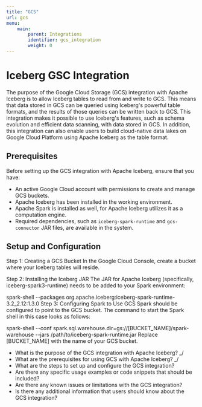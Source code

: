 ```yaml
---
title: "GCS"
url: gcs
menu:
    main:
        parent: Integrations
        identifier: gcs_integration
        weight: 0
---
```

<!--
 - Licensed to the Apache Software Foundation (ASF) under one or more
 - contributor license agreements.  See the NOTICE file distributed with
 - this work for additional information regarding copyright ownership.
 - The ASF licenses this file to You under the Apache License, Version 2.0
 - (the "License"); you may not use this file except in compliance with
 - the License.  You may obtain a copy of the License at
 -
 -   http://www.apache.org/licenses/LICENSE-2.0
 -
 - Unless required by applicable law or agreed to in writing, software
 - distributed under the License is distributed on an "AS IS" BASIS,
 - WITHOUT WARRANTIES OR CONDITIONS OF ANY KIND, either express or implied.
 - See the License for the specific language governing permissions and
 - limitations under the License.
 -->

# Iceberg GSC Integration

The purpose of the Google Cloud Storage (GCS) integration with Apache Iceberg is to allow Iceberg tables to read from and write to GCS. This means that data stored in GCS can be queried using Iceberg's powerful table formats, and the results of those queries can be written back to GCS. This integration makes it possible to use Iceberg's features, such as schema evolution and efficient data scanning, with data stored in GCS. In addition, this integration can also enable users to build cloud-native data lakes on Google Cloud Platform using Apache Iceberg as the table format.

## Prerequisites

Before setting up the GCS integration with Apache Iceberg, ensure that you have:

* An active Google Cloud account with permissions to create and manage GCS buckets.
* Apache Iceberg has been installed in the working environment.
* Apache Spark is installed as well, for Apache Iceberg utilizes it as a computation engine.
* Required dependencies, such as `iceberg-spark-runtime` and `gcs-connector` JAR files, are available in the system.

## Setup and Configuration

Step 1: Creating a GCS Bucket
In the Google Cloud Console, create a bucket where your Iceberg tables will reside.

Step 2: Installing the Iceberg JAR
The JAR for Apache Iceberg (specifically, iceberg-spark3-runtime) needs to be added to your Spark environment:

spark-shell --packages org.apache.iceberg:iceberg-spark-runtime-3.2_2.12:1.3.0
Step 3: Configuring Spark to Use GCS
Spark should be configured to point to the GCS bucket. The command to start the Spark shell in this case looks as follows:

spark-shell --conf spark.sql.warehouse.dir=gs://[BUCKET_NAME]/spark-warehouse --jars /path/to/iceberg-spark-runtime.jar
Replace [BUCKET_NAME] with the name of your GCS bucket.



* What is the purpose of the GCS integration with Apache Iceberg? _/
* What are the prerequisites for using GCS with Apache Iceberg? _/
* What are the steps to set up and configure the GCS integration?
* Are there any specific usage examples or code snippets that should be included?
* Are there any known issues or limitations with the GCS integration?
* Is there any additional information that users should know about the GCS integration?
  